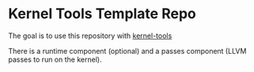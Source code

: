 # Kernel Tools Template Repo

The goal is to use this repository with [kernel-tools](https://github.com/Jakob-Koschel/kernel-tools)

There is a runtime component (optional) and a passes component (LLVM passes to run on the kernel).
